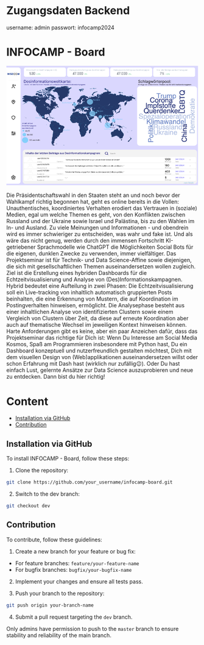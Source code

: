 # Zugangsdaten Backend
username: admin
passwort: infocamp2024

# INFOCAMP - Board

![INFOCAMP - Board](images/dashboard_draft_nick.png)

Die Präsidentschaftswahl in den Staaten steht an und noch bevor der Wahlkampf richtig begonnen hat, geht es online bereits in die Vollen: Unauthentisches, koordiniertes Verhalten erodiert das Vertrauen in (soziale) Medien, egal um welche Themen es geht, von den Konflikten zwischen Russland und der Ukraine sowie Israel und Palästina, bis zu den Wahlen im In- und Ausland. Zu viele Meinungen und Informationen - und obendrein wird es immer schwieriger zu entscheiden, was wahr und fake ist. Und als wäre das nicht genug, werden durch den immensen Fortschritt KI-getriebener Sprachmodelle wie ChatGPT die Möglichkeiten Social Bots für die eigenen, dunklen Zwecke zu verwenden, immer vielfältiger. 
Das Projektseminar ist für Technik- und Data Science-Affine sowie diejenigen, die sich mit gesellschaftlichen Themen auseinandersetzen wollen zugleich. Ziel ist die Erstellung eines hybriden Dashboards für die Echtzeitvisualisierung und Analyse von (Des)Informationskampagnen. Hybrid bedeutet eine Aufteilung in zwei Phasen: Die Echtzeitvisualisierung soll ein Live-tracking von inhaltlich automatisch gruppierten Posts beinhalten, die eine Erkennung von Mustern, die auf Koordination im Postingverhalten hinweisen, ermöglicht. Die Analysephase besteht aus einer inhaltlichen Analyse von identifizierten Clustern sowie einem Vergleich von Clustern über Zeit, da diese auf erneute Koordination aber auch auf thematische Wechsel im jeweiligen Kontext hinweisen können. 
Harte Anforderungen gibt es keine, aber ein paar Anzeichen dafür, dass das Projektseminar das richtige für Dich ist: Wenn Du Interesse am Social Media Kosmos, Spaß am Programmieren insbesondere mit Python hast, Du ein Dashboard konzeptuell und nutzerfreundlich gestalten möchtest, Dich mit dem visuellen Design von (Web)applikationen auseinandersetzen willst oder schon Erfahrung mit Dash hast (wirklich nur zufällig😉). Oder Du hast einfach Lust, gelernte Ansätze zur Data Science auszuprobieren und neue zu entdecken. Dann bist du hier richtig!

# Content

- [Installation via GitHub](#Installation-via-GitHub)
- [Contribution](#Contribution)

## Installation via GitHub

To install INFOCAMP - Board, follow these steps:

1. Clone the repository:
```bash
git clone https://github.com/your_username/infocamp-board.git
```
2. Switch to the dev branch:
```bash
git checkout dev
```

## Contribution

To contribute, follow these guidelines:

1. Create a new branch for your feature or bug fix:
- For feature branches: `feature/your-feature-name`
- For bugfix branches: `bugfix/your-bugfix-name`

2. Implement your changes and ensure all tests pass.

3. Push your branch to the repository:
```bash
git push origin your-branch-name
```
4. Submit a pull request targeting the `dev` branch.

Only admins have permission to push to the `master` branch to ensure stability and reliability of the main branch.






